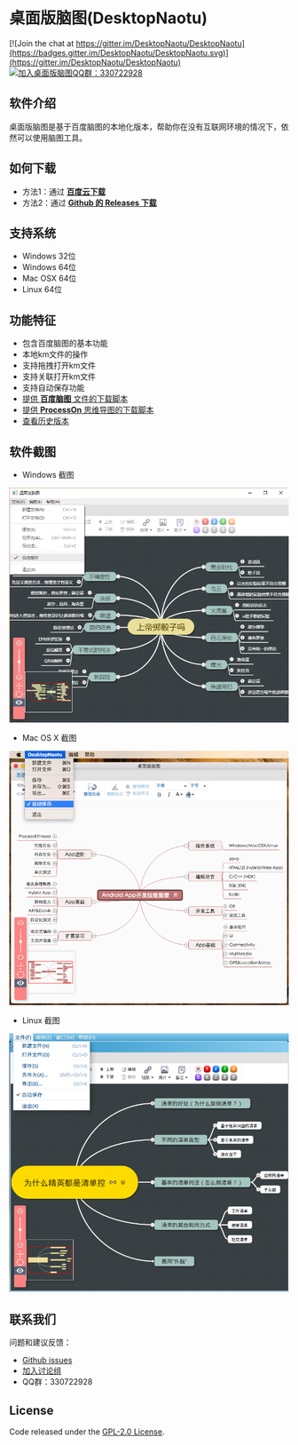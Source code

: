# 桌面版脑图(DesktopNaotu)
[![Join the chat at https://gitter.im/DesktopNaotu/DesktopNaotu](https://badges.gitter.im/DesktopNaotu/DesktopNaotu.svg)](https://gitter.im/DesktopNaotu/DesktopNaotu)
[![加入桌面版脑图QQ群：330722928](https://pub.idqqimg.com/wpa/images/group.png)](https://shang.qq.com/wpa/qunwpa?idkey=cbd6fbc32adbe20c99c005bc559ec45bf3c9bfe581f9226ed14bd0951ae95739)

## 软件介绍

桌面版脑图是基于百度脑图的本地化版本，帮助你在没有互联网环境的情况下，依然可以使用脑图工具。


## 如何下载
- 方法1：通过 [**百度云下载**](http://pan.baidu.com/s/1jHNBL7C)
- 方法2：通过 [**Github 的 Releases 下载**](https://github.com/topcss/DesktopNaotu/releases)


## 支持系统
- Windows 32位
- Windows 64位
- Mac OSX 64位
- Linux 64位


## 功能特征
- 包含百度脑图的基本功能
- 本地km文件的操作
- 支持拖拽打开km文件
- 支持关联打开km文件
- 支持自动保存功能
- [提供 **百度脑图** 文件的下载脚本](doc/Help.md)
- [提供 **ProcessOn** 思维导图的下载脚本](doc/Help.md)
- [查看历史版本](doc/History.md)


## 软件截图
- Windows 截图

![Windows](screenshot/Windows.png)

- Mac OS X 截图

![OS X](screenshot/OSX.png)

- Linux 截图

![Linux](screenshot/Linux.png)


## 联系我们
问题和建议反馈：

- [Github issues](https://github.com/topcss/DesktopNaotu/issues)
- [加入讨论组](https://gitter.im/DesktopNaotu/DesktopNaotu)
- QQ群：330722928


## License
Code released under the [GPL-2.0 License](LICENSE).

